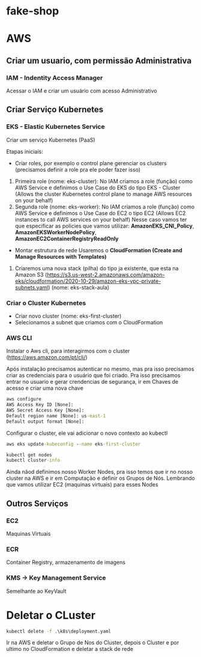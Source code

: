 # fake-shop




# AWS

## Criar um usuario, com permissão Administrativa

### IAM - Indentity Access Manager
Acessar o IAM e criar um usuário com acesso Administrativo


## Criar Serviço Kubernetes

### EKS - Elastic Kubernetes Service
Criar um serviço Kubernetes (PaaS)

Etapas iniciais:

* Criar roles, por exemplo o control plane gerenciar os clusters (precisamos definir a role pra ele 
poder fazer isso)

1. Primeira role (nome: eks-cluster):
No IAM criamos a role (função) como AWS Service e definimos o Use Case do EKS do tipo EKS - Cluster (Allows the cluster Kubernetes control plane to manage AWS resources on your behalf)
2. Segunda role (nome: eks-worker):
No IAM criamos a role (função) como AWS Service e definimos o Use Case do EC2 o tipo EC2 (Allows EC2 instances to call AWS services on your behalf)
Nesse caso vamos ter que especificar as policies que vamos utilizar:
**AmazonEKS_CNI_Policy**, **AmazonEKSWorkerNodePolicy**, **AmazonEC2ContainerRegistryReadOnly**

* Montar estrutura de rede
Usaremos o **CloudFormation (Create and Manage Resources with Templates)**
1. Criaremos uma nova stack (pilha) do tipo ja existente, que esta na Amazon S3 (https://s3.us-west-2.amazonaws.com/amazon-eks/cloudformation/2020-10-29/amazon-eks-vpc-private-subnets.yaml) (nome: eks-stack-aula)

### Criar o Cluster Kubernetes
* Criar novo cluster (nome: eks-first-cluster)
* Selecionamos a subnet que criamos com o CloudFormation

### AWS CLI
Instalar o Aws cli, para interagirmos com o cluster (https://aws.amazon.com/pt/cli/)

Após instalação precisamos autenticar no mesmo, mas pra isso precisamos criar as credenciais para o usuário que foi criado.
Pra isso precisamos entrar no usuario e gerar crendencias de segurança, ir em Chaves de acesso e criar uma nova chave
```cmd
aws configure
AWS Access Key ID [None]:
AWS Secret Access Key [None]:
Default region name [None]: us-east-1
Default output format [None]:
```
Configurar o cluster, ele vai adicionar o novo contexto ao kubectl
```cmd
aws eks update-kubeconfig --name eks-first-cluster
```
```cmd
kubectl get nodes
kubectl cluster-info
```

Ainda nãod definimos nosso Worker Nodes, pra isso temos que ir no nosso cluster na AWS e ir em Computação e definir os Grupos de Nós. Lembrando que vamos utilizar EC2 (maquinas virtuais) para esses Nodes

## Outros Serviços

### EC2
Maquinas Virtuais

### ECR
Container Registry, armazenamento de imagens

### KMS -> Key Management Service
Semelhante ao KeyVault


# Deletar o CLuster

```cmd
kubectl delete -f .\k8s\deployment.yaml
```

Ir na AWS e deletar o Grupo de Nos do Cluster, depois o Cluster e por ultimo no CloudFormation e deletar a stack de rede


